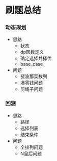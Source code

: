 # 刷题总结
### 动态规划
* 思路
    * 状态
    * dp函数定义
    * 确定选择并择优
    * base_case
* 问题
    *  斐波那契数列
    *  凑零钱问题
    *  剪绳子问题

### 回溯
* 思路
    * 路径
    * 选择列表
    * 结束条件
* 问题
    * 全排列问题
    * N皇后问题
